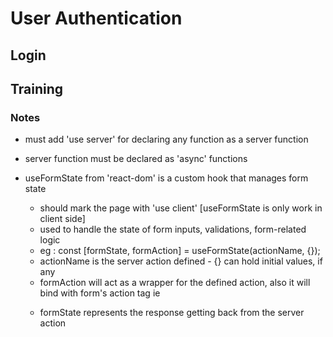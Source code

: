 # User Authentication

## Login

## Training

### Notes

- must add 'use server' for declaring any function as a server function
- server function must be declared as 'async' functions

- useFormState from 'react-dom' is a custom hook that manages form state
  - should mark the page with 'use client' [useFormState is only work in client side]
  - used to handle the state of form inputs, validations, form-related logic
  - eg : const [formState, formAction] = useFormState(actionName, {});
  - actionName is the server action defined - {} can hold initial values, if any
  - formAction will act as a wrapper for the defined action, also it will bind with form's action tag
    ie <form id="auth-form" action={formAction}> </form>
  - formState represents the response getting back from the server action
